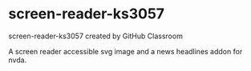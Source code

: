 # screen-reader-ks3057
screen-reader-ks3057 created by GitHub Classroom

A screen reader accessible svg image and a news headlines addon for nvda.
